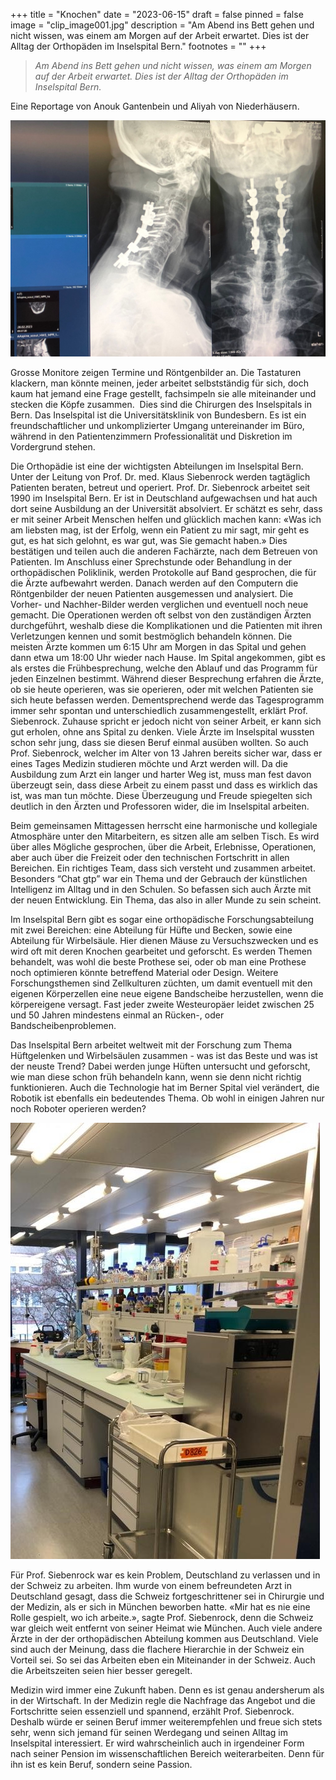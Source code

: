 +++
title = "Knochen"
date = "2023-06-15"
draft = false
pinned = false
image = "clip_image001.jpg"
description = "Am Abend ins Bett gehen und nicht wissen, was einem am Morgen auf der Arbeit erwartet. Dies ist der Alltag der Orthopäden im Inselspital Bern."
footnotes = ""
+++
> *Am Abend ins Bett gehen und nicht wissen, was einem am Morgen auf der Arbeit erwartet. Dies ist der Alltag der Orthopäden im Inselspital Bern.* 

Eine Reportage von Anouk Gantenbein und Aliyah von Niederhäusern.

![Röntgenbild, Stütze für die Halswirbelsäule. Ein sogenannter “Fixateur interieur”. (Foto: Aliyah von Niederhäusern)](clip_image001.jpg "Röntgenbild, Stütze für die Halswirbelsäule. Ein sogenannter “Fixateur interieur”. (Foto: Aliyah von Niederhäusern)")

Grosse Monitore zeigen Termine und Röntgenbilder an. Die Tastaturen klackern, man könnte meinen, jeder arbeitet selbstständig für sich, doch kaum hat jemand eine Frage gestellt, fachsimpeln sie alle miteinander und stecken die Köpfe zusammen.  Dies sind die Chirurgen des Inselspitals in Bern. Das Inselspital ist die Universitätsklinik von Bundesbern. Es ist ein freundschaftlicher und unkomplizierter Umgang untereinander im Büro, während in den Patientenzimmern Professionalität und Diskretion im Vordergrund stehen.

Die Orthopädie ist eine der wichtigsten Abteilungen im Inselspital Bern. Unter der Leitung von Prof. Dr. med. Klaus Siebenrock werden tagtäglich Patienten beraten, betreut und operiert. Prof. Dr. Siebenrock arbeitet seit 1990 im Inselspital Bern. Er ist in Deutschland aufgewachsen und hat auch dort seine Ausbildung an der Universität absolviert. Er schätzt es sehr, dass er mit seiner Arbeit Menschen helfen und glücklich machen kann: «Was ich am liebsten mag, ist der Erfolg, wenn ein Patient zu mir sagt, mir geht es gut, es hat sich gelohnt, es war gut, was Sie gemacht haben.» Dies bestätigen und teilen auch die anderen Fachärzte, nach dem Betreuen von Patienten. Im Anschluss einer Sprechstunde oder Behandlung in der orthopädischen Poliklinik, werden Protokolle auf Band gesprochen, die für die Ärzte aufbewahrt werden. Danach werden auf den Computern die Röntgenbilder der neuen Patienten ausgemessen und analysiert. Die Vorher- und Nachher-Bilder werden verglichen und eventuell noch neue gemacht. Die Operationen werden oft selbst von den zuständigen Ärzten durchgeführt, weshalb diese die Komplikationen und die Patienten mit ihren Verletzungen kennen und somit bestmöglich behandeln können. Die meisten Ärzte kommen um 6:15 Uhr am Morgen in das Spital und gehen dann etwa um 18:00 Uhr wieder nach Hause. Im Spital angekommen, gibt es als erstes die Frühbesprechung, welche den Ablauf und das Programm für jeden Einzelnen bestimmt. Während dieser Besprechung erfahren die Ärzte, ob sie heute operieren, was sie operieren, oder mit welchen Patienten sie sich heute befassen werden. Dementsprechend werde das Tagesprogramm immer sehr spontan und unterschiedlich zusammengestellt, erklärt Prof. Siebenrock. Zuhause spricht er jedoch nicht von seiner Arbeit, er kann sich gut erholen, ohne ans Spital zu denken. Viele Ärzte im Inselspital wussten schon sehr jung, dass sie diesen Beruf einmal ausüben wollten. So auch Prof. Siebenrock, welcher im Alter von 13 Jahren bereits sicher war, dass er eines Tages Medizin studieren möchte und Arzt werden will. Da die Ausbildung zum Arzt ein langer und harter Weg ist, muss man fest davon überzeugt sein, dass diese Arbeit zu einem passt und dass es wirklich das ist, was man tun möchte. Diese Überzeugung und Freude spiegelten sich deutlich in den Ärzten und Professoren wider, die im Inselspital arbeiten.

Beim gemeinsamen Mittagessen herrscht eine harmonische und kollegiale Atmosphäre unter den Mitarbeitern, es sitzen alle am selben Tisch. Es wird über alles Mögliche gesprochen, über die Arbeit, Erlebnisse, Operationen, aber auch über die Freizeit oder den technischen Fortschritt in allen Bereichen. Ein richtiges Team, dass sich versteht und zusammen arbeitet. Besonders “Chat gtp” war ein Thema und der Gebrauch der künstlichen Intelligenz im Alltag und in den Schulen. So befassen sich auch Ärzte mit der neuen Entwicklung. Ein Thema, das also in aller Munde zu sein scheint.

Im Inselspital Bern gibt es sogar eine orthopädische Forschungsabteilung mit zwei Bereichen: eine Abteilung für Hüfte und Becken, sowie eine Abteilung für Wirbelsäule. Hier dienen Mäuse zu Versuchszwecken und es wird oft mit deren Knochen gearbeitet und geforscht. Es werden Themen behandelt, was wohl die beste Prothese sei, oder ob man eine Prothese noch optimieren könnte betreffend Material oder Design. Weitere Forschungsthemen sind Zellkulturen züchten, um damit eventuell mit den eigenen Körperzellen eine neue eigene Bandscheibe herzustellen, wenn die körpereigene versagt. Fast jeder zweite Westeuropäer leidet zwischen 25 und 50 Jahren mindestens einmal an Rücken-, oder Bandscheibenproblemen.

Das Inselspital Bern arbeitet weltweit mit der Forschung zum Thema Hüftgelenken und Wirbelsäulen zusammen - was ist das Beste und was ist der neuste Trend? Dabei werden junge Hüften untersucht und geforscht, wie man diese schon früh behandeln kann, wenn sie denn nicht richtig funktionieren. Auch die Technologie hat im Berner Spital viel verändert, die Robotik ist ebenfalls ein bedeutendes Thema. Ob wohl in einigen Jahren nur noch Roboter operieren werden?

![Büro in der Forschungsabteilung (Foto: Anouk Gantenbein)](labor-kopie.jpg "Büro in der Forschungsabteilung (Foto: Anouk Gantenbein)")

Für Prof. Siebenrock war es kein Problem, Deutschland zu verlassen und in der Schweiz zu arbeiten. Ihm wurde von einem befreundeten Arzt in Deutschland gesagt, dass die Schweiz fortgeschrittener sei in Chirurgie und der Medizin, als er sich in München beworben hatte. «Mir hat es nie eine Rolle gespielt, wo ich arbeite.», sagte Prof. Siebenrock, denn die Schweiz war gleich weit entfernt von seiner Heimat wie München. Auch viele andere Ärzte in der der orthopädischen Abteilung kommen aus Deutschland. Viele sind auch der Meinung, dass die flachere Hierarchie in der Schweiz ein Vorteil sei. So sei das Arbeiten eben ein Miteinander in der Schweiz. Auch die Arbeitszeiten seien hier besser geregelt.

Medizin wird immer eine Zukunft haben. Denn es ist genau andersherum als in der Wirtschaft. In der Medizin regle die Nachfrage das Angebot und die Fortschritte seien essenziell und spannend, erzählt Prof. Siebenrock. Deshalb würde er seinen Beruf immer weiterempfehlen und freue sich stets sehr, wenn sich jemand für seinen Werdegang und seinen Alltag im Inselspital interessiert. Er wird wahrscheinlich auch in irgendeiner Form nach seiner Pension im wissenschaftlichen Bereich weiterarbeiten. Denn für ihn ist es kein Beruf, sondern seine Passion.